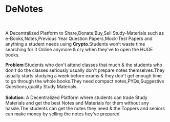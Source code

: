 # DeNotes
<br/>

A Decentralized  Platform to Share,Donate,Buy,Sell Study-Materials such as e-Books,Notes,Previous Year Question Papers,Mock-Test Papers and anything a student needs  using **Crypto**.Students won’t waste time searching for it Online anymore & cry when they've to open the HUGE books.

**Problem**:Students who don't attend classes that much & the students who  don't do the classes seriously usually don't prepare notes themselves.They usually starts studying a week before exams & they don't get enough time to go through the whole books.They need compact notes,PYQs,Suggestive Questions,quality Study Materials.
<br/><br/>
**Solution**: A Decentralized Platform  where students can trade Study Materials  and get the best Notes and Materials for them without any hassle.The students can get the notes they need & the Toppers and seniors can make money by selling the notes hey've prepared
